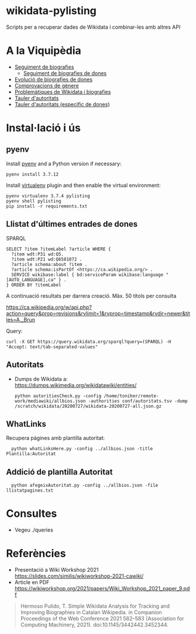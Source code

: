 # wikidata-pylisting
Scripts per a recuperar dades de Wikidata i combinar-les amb altres API


# A la Viquipèdia

* [Seguiment de biografies](https://ca.wikipedia.org/wiki/Usuari:Toniher/Bios)
  * [Seguiment de biografies de dones](https://ca.wikipedia.org/wiki/Viquiprojecte:Viquidones/Progr%C3%A9s)
* [Evolució de biografies de dones](https://ca.wikipedia.org/wiki/Viquiprojecte:Viquidones/Evoluci%C3%B3)
* [Comprovacions de gènere](https://ca.wikipedia.org/wiki/Usuari:Toniher/StatsGender)
* [Problemàtiques de Wikidata i biografies](https://ca.wikipedia.org/wiki/Usuari:Toniher/CheckBios)
* [Tauler d'autoritats](https://ca.wikipedia.org/wiki/Usuari:Toniher/Autoritats)
* [Tauler d'autoritats (específic de dones)](https://ca.wikipedia.org/wiki/Viquiprojecte:Viquidones/Autoritats)

# Instal·lació i ús

## pyenv

Install [pyenv](https://github.com/pyenv/pyenv) and a Python version if necessary:

    pyenv install 3.7.12

Install [virtualenv](https://github.com/pyenv/pyenv-virtualenv) plugin and then enable the virtual environment:

    pyenv virtualenv 3.7.4 pylisting
    pyenv shell pylisting
    pip install -r requirements.txt

## Llistat d'últimes entrades de dones

SPARQL

    SELECT ?item ?itemLabel ?article WHERE {
      ?item wdt:P31 wd:Q5.
      ?item wdt:P21 wd:Q6581072 .
      ?article schema:about ?item .
      ?article schema:isPartOf <https://ca.wikipedia.org/> .
      SERVICE wikibase:label { bd:serviceParam wikibase:language "[AUTO_LANGUAGE],ca" } .
    } ORDER BY ?itemLabel

A continuació resultats per darrera creació. Màx. 50 títols per consulta

https://ca.wikipedia.org/w/api.php?action=query&prop=revisions&rvlimit=1&rvprop=timestamp&rvdir=newer&titles=A._Brun

Query:

    curl -X GET https://query.wikidata.org/sparql?query=(SPARQL) -H "Accept: text/tab-separated-values"

## Autoritats

* Dumps de Wikidata a: https://dumps.wikimedia.org/wikidatawiki/entities/

      python autoritiesCheck.py -config /home/toniher/remote-work/mediawiki/allbios.json -authorities conf/autoritats.tsv -dump /scratch/wikidata/20200727/wikidata-20200727-all.json.gz

## WhatLinks

Recupera pàgines amb plantilla autoritat:

      python whatLinksHere.py -config ../allbios.json -title  Plantilla:Autoritat


## Addició de plantilla Autoritat

      python afegeixAutoritat.py -config ../allbios.json -file llistatpagines.txt

# Consultes

* Vegeu ./queries

# Referències

* Presentació a Wiki Workshop 2021 https://slides.com/similis/wikiworkshop-2021-cawiki/
* Article en PDF https://wikiworkshop.org/2021/papers/Wiki_Workshop_2021_paper_9.pdf


<blockquote>
Hermoso Pulido, T. Simple Wikidata Analysis for Tracking and Improving Biographies in Catalan Wikipedia. in Companion Proceedings of the Web Conference 2021 582–583 (Association for Computing Machinery, 2021). doi:10.1145/3442442.3452344.
</blockquote>
